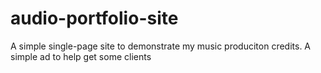 # audio-portfolio-site
A simple single-page site to demonstrate my music produciton credits. A simple ad to help get some clients
